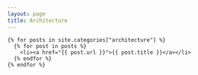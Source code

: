 ```yaml
---
layout: page
title: Architecture
---
```


    {% for posts in site.categories["architecture"] %}
      {% for post in posts %}
        <li><a href="{{ post.url }}">{{ post.title }}</a></li>
      {% endfor %}
    {% endfor %}


